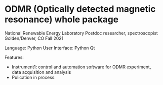 # ODMR (Optically detected magnetic resonance) whole package


National Renewable Energy Laboratory
Postdoc researcher, spectroscopist
Golden/Denver, CO
Fall 2021

Language:
Python
User Interface: Python Qt

Features:
- Instrument1: control and automation software for ODMR experiment, data acquisition and analysis
- Pulication in process
